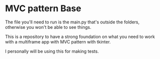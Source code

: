 # MVC pattern Base

The file you'll need to run is the main.py that's outside the folders, otherwise you won't be able to see things.

This is a repository to have a strong foundation on what you need to work with a multiframe app with MVC pattern
with tkinter.

I personally will be using this for making tests.
    